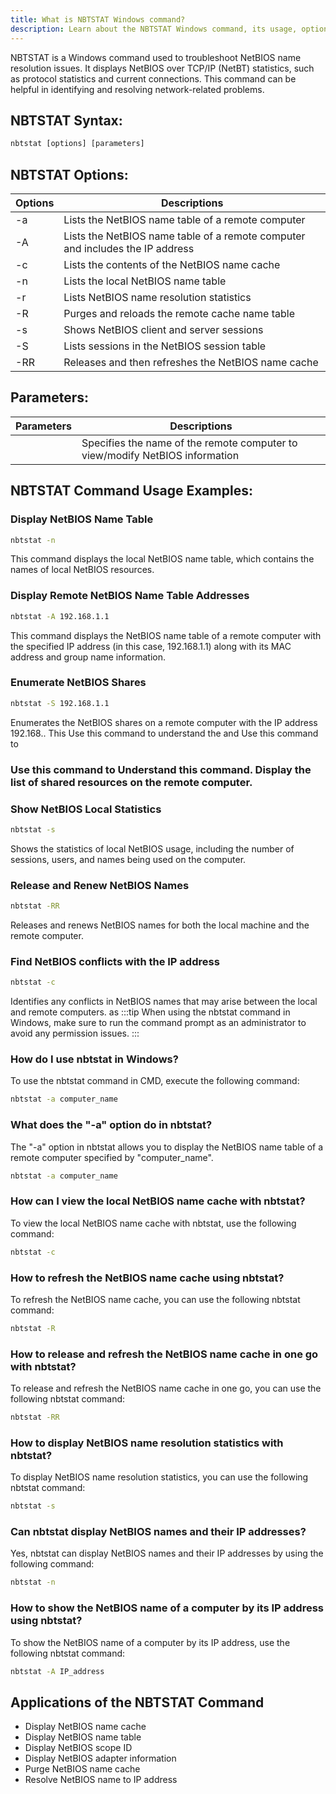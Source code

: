 ```yaml
---
title: What is NBTSTAT Windows command?
description: Learn about the NBTSTAT Windows command, its usage, options, and how to troubleshoot NetBIOS name resolution issues.
---
```


NBTSTAT is a Windows command used to troubleshoot NetBIOS name resolution issues. It displays NetBIOS over TCP/IP (NetBT) statistics, such as protocol statistics and current connections. This command can be helpful in identifying and resolving network-related problems.

## NBTSTAT Syntax:
```cmd
nbtstat [options] [parameters]
```

## NBTSTAT Options:

| Options | Descriptions                         |
|---------|--------------------------------------|
| -a      | Lists the NetBIOS name table of a remote computer |
| -A      | Lists the NetBIOS name table of a remote computer and includes the IP address |
| -c      | Lists the contents of the NetBIOS name cache           |
| -n      | Lists the local NetBIOS name table                  |
| -r      | Lists NetBIOS name resolution statistics     |
| -R      | Purges and reloads the remote cache name table     |
| -s      | Shows NetBIOS client and server sessions |
| -S      | Lists sessions in the NetBIOS session table      |
| -RR     | Releases and then refreshes the NetBIOS name cache      |

## Parameters:

| Parameters  | Descriptions                      |
|-------------|-----------------------------------|
|<ComputerName>| Specifies the name of the remote computer to view/modify NetBIOS information|
## NBTSTAT Command Usage Examples:
### Display NetBIOS Name Table
```cmd
nbtstat -n
```
This command displays the local NetBIOS name table, which contains the names of local NetBIOS resources.

### Display Remote NetBIOS Name Table Addresses
```cmd
nbtstat -A 192.168.1.1
```
This command displays the NetBIOS name table of a remote computer with the specified IP address (in this case, 192.168.1.1) along with its MAC address and group name information.

### Enumerate NetBIOS Shares
```cmd
nbtstat -S 192.168.1.1
```
Enumerates the NetBIOS shares on a remote computer with the IP address 192.168.. This Use this command to understand the and Use this command to  
### Use this command to Understand this command. Display the list of shared resources on the remote computer.

### Show NetBIOS Local Statistics
```cmd
nbtstat -s
```
Shows the statistics of local NetBIOS usage, including the number of sessions, users, and names being used on the computer.

### Release and Renew NetBIOS Names

```cmd
nbtstat -RR
```
Releases and renews NetBIOS names for both the local machine and the remote computer.


### Find NetBIOS conflicts with the IP address
```cmd
nbtstat -c
```
Identifies any conflicts in NetBIOS names that may arise between the local and remote computers. as
:::tip
When using the nbtstat command in Windows, make sure to run the command prompt as an administrator to avoid any permission issues.
:::

### How do I use nbtstat in Windows?
To use the nbtstat command in CMD, execute the following command:
```cmd
nbtstat -a computer_name
```

### What does the "-a" option do in nbtstat?
The "-a" option in nbtstat allows you to display the NetBIOS name table of a remote computer specified by "computer_name".
```cmd
nbtstat -a computer_name
```

### How can I view the local NetBIOS name cache with nbtstat?
To view the local NetBIOS name cache with nbtstat, use the following command:
```cmd
nbtstat -c
```

### How to refresh the NetBIOS name cache using nbtstat?
To refresh the NetBIOS name cache, you can use the following nbtstat command:
```cmd
nbtstat -R
```

### How to release and refresh the NetBIOS name cache in one go with nbtstat?
To release and refresh the NetBIOS name cache in one go, you can use the following nbtstat command:
```cmd
nbtstat -RR
```

### How to display NetBIOS name resolution statistics with nbtstat?
To display NetBIOS name resolution statistics, you can use the following nbtstat command:
```cmd
nbtstat -s
```

### Can nbtstat display NetBIOS names and their IP addresses?
Yes, nbtstat can display NetBIOS names and their IP addresses by using the following command:
```cmd
nbtstat -n
```

### How to show the NetBIOS name of a computer by its IP address using nbtstat?
To show the NetBIOS name of a computer by its IP address, use the following nbtstat command:
```cmd
nbtstat -A IP_address
```
## Applications of the NBTSTAT Command

- Display NetBIOS name cache
- Display NetBIOS name table
- Display NetBIOS scope ID
- Display NetBIOS adapter information
- Purge NetBIOS name cache
- Resolve NetBIOS name to IP address
